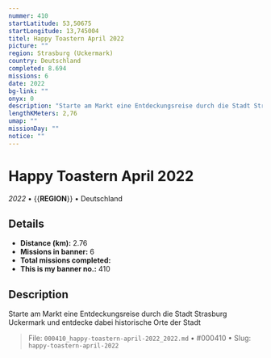 ```yaml
---
nummer: 410
startLatitude: 53,50675
startLongitude: 13,745004
titel: Happy Toastern April 2022
picture: ""
region: Strasburg (Uckermark)
country: Deutschland
completed: 8.694
missions: 6
date: 2022
bg-link: ""
onyx: 0
description: "Starte am Markt eine Entdeckungsreise durch die Stadt Strasburg Uckermark und entdecke dabei historische Orte der Stadt"
lengthKMeters: 2,76
umap: ""
missionDay: ""
notice: ""
---
```

# Happy Toastern April 2022

*2022* • {{__REGION__}} • Deutschland





## Details
- **Distance (km):** 2.76
- **Missions in banner:** 6
- **Total missions completed:** 
- **This is my banner no.:** 410



## Description
Starte am Markt eine Entdeckungsreise durch die Stadt Strasburg Uckermark und entdecke dabei historische Orte der Stadt




> File: `000410_happy-toastern-april-2022_2022.md` • #000410 • Slug: `happy-toastern-april-2022`
